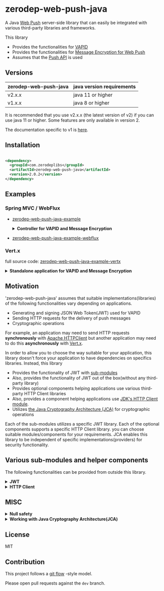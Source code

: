# zerodep-web-push-java

A Java [Web Push](https://datatracker.ietf.org/doc/html/rfc8030) server-side library that can easily
be integrated with various third-party libraries and frameworks.

This library

- Provides the functionalities for [VAPID](https://datatracker.ietf.org/doc/html/rfc8292)
- Provides the functionalities
  for [Message Encryption for Web Push](https://datatracker.ietf.org/doc/html/rfc8291)
- Assumes that the [Push API](https://www.w3.org/TR/push-api/) is used

## Versions

| zerodep-web-push-java | java version requirements |
|-----------------------|---------------------------|
| v2.x.x                | java 11 or higher         |
| v1.x.x                | java 8 or higher          |

It is recommended that you use v2.x.x (the latest version of v2) if you can use java 11 or higher.
Some features are only available in version 2.

The documentation specific to v1 is [here](https://github.com/st-user/zerodep-web-push-java/tree/main-v1).


## Installation

``` xml

<dependency>
  <groupId>com.zerodeplibs</groupId>
  <artifactId>zerodep-web-push-java</artifactId>
  <version>2.0.2</version>
</dependency>

```

## Examples

### Spring MVC / WebFlux

 - [zerodep-web-push-java-example](https://github.com/st-user/zerodep-web-push-java-example)

    <details>
        <summary><b>Controller for VAPID and Message Encryption</b></summary>
    
    ``` java
    
    @Component
    public class MyComponents {
    
        /**
         * In this example, we read a key pair for VAPID
         * from a PEM formatted file on the file system.
         * <p>
         * You can extract key pairs from various sources:
         * '.der' file(binary content), an octet sequence stored in a database and so on.
         * For more information, please see the javadoc of PrivateKeySources and PublicKeySources.
         */
        @Bean
        public VAPIDKeyPair vaidKeyPair(
            @Value("${private.key.file.path}") String privateKeyFilePath,
            @Value("${public.key.file.path}") String publicKeyFilePath) throws IOException {
    
            return VAPIDKeyPairs.of(
                PrivateKeySources.ofPEMFile(new File(privateKeyFilePath).toPath()),
                PublicKeySources.ofPEMFile(new File(publicKeyFilePath).toPath())
    
                /*
                 * If you want to make your own VAPIDJWTGenerator,
                 * the project for its sub-modules is a good example.
                 * For more information, please consult the source codes on https://github.com/st-user/zerodep-web-push-java-ext-jwt
                 */
    
                // (privateKey, publicKey) -> new MyOwnVAPIDJWTGenerator(privateKey)
            );
        }
    }
    
    @SpringBootApplication
    @RestController
    public class BasicExample {
    
        /**
         * @see org.example.Bean
         */
        @Autowired
        private VAPIDKeyPair vapidKeyPair;
    
        /**
         * # Step 1.
         * Sends the public key to user agents.
         * <p>
         * The user agents create a push subscription with this public key.
         */
        @GetMapping("/getPublicKey")
        public byte[] getPublicKey() {
            return vapidKeyPair.extractPublicKeyInUncompressedForm();
        }
    
        /**
         * # Step 2.
         * Obtains push subscriptions from user agents.
         * <p>
         * The application server(this application) requests the delivery of push messages with these subscriptions.
         */
        @PostMapping("/subscribe")
        public void subscribe(@RequestBody PushSubscription subscription) {
            this.saveSubscriptionToStorage(subscription);
        }
    
        /**
         * # Step 3.
         * Requests the delivery of push messages.
         * <p>
         * In this example, for simplicity and testability, we use an HTTP endpoint for this purpose.
         * However, in real applications, this feature doesn't have to be provided as an HTTP endpoint.
         */
        @PostMapping("/sendMessage")
        public ResponseEntity<String> sendMessage(@RequestBody MyMessage myMessage)
            throws IOException, InterruptedException {
    
            String message = myMessage.getMessage();
    
            HttpClient httpClient = HttpClient.newBuilder().build();
            for (PushSubscription subscription : getSubscriptionsFromStorage()) {
    
                HttpRequest request = StandardHttpClientRequestPreparer.getBuilder()
                    .pushSubscription(subscription)
                    .vapidJWTExpiresAfter(15, TimeUnit.MINUTES)
                    .vapidJWTSubject("mailto:example@example.com")
                    .pushMessage(message)
                    .ttl(1, TimeUnit.HOURS)
                    .urgencyLow()
                    .topic("MyTopic")
                    .build(vapidKeyPair)
                    .toRequest();
    
                // In this example, we send push messages in simple text format.
                // You can also send them in JSON format as follows:
                //
                // ObjectMapper objectMapper = (Create a new one or get from the DI container.)
                // ....
                // .pushMessage(objectMapper.writeValueAsBytes(objectForJson))
                // ....
    
                HttpResponse<String> httpResponse =
                    httpClient.send(request, HttpResponse.BodyHandlers.ofString());
                logger.info(String.format("[Http Client] status code: %d", httpResponse.statusCode()));
                // 201 Created : Success!
                // 410 Gone : The subscription is no longer valid.
                // etc...
                // for more information, see the useful link below:
                // [Response from push service - The Web Push Protocol ](https://developers.google.com/web/fundamentals/push-notifications/web-push-protocol)
            }
    
            return ResponseEntity.ok()
                .header(HttpHeaders.CONTENT_TYPE, MediaType.TEXT_PLAIN_VALUE)
                .body("The message has been processed.");
        }
    
        ... Omitted for simplicity.
    
    }
    
    ```
    
    </details>

 - [zerodep-web-push-java-example-webflux](https://github.com/st-user/zerodep-web-push-java-example-webflux)

### Vert.x

full source
code: [zerodep-web-push-java-example-vertx](https://github.com/st-user/zerodep-web-push-java-example-vertx)

<details>
    <summary><b>Standalone application for VAPID and Message Encryption</b></summary>

``` java

public class Example {

    /**
     * In this example, we read a key pair for VAPID
     * from a PEM formatted file on the file system.
     * <p>
     * You can extract key pairs from various sources:
     * '.der' file(binary content), an octet sequence stored in a database and so on.
     * For more information, please see the javadoc of PrivateKeySources and PublicKeySources.
     */
    private static VAPIDKeyPair createVAPIDKeyPair(Vertx vertx) throws IOException {
        return VAPIDKeyPairs.of(
            PrivateKeySources.ofPEMFile(new File("./.keys/my-private_pkcs8.pem").toPath()),
            PublicKeySources.ofPEMFile(new File("./.keys/my-pub.pem").toPath()),
            new VertxVAPIDJWTGeneratorFactory(() -> vertx));
    }

    public static void main(String[] args) throws IOException {

        Vertx vertx = Vertx.vertx();
        WebClient client = WebClient.create(vertx);
        Router router = Router.router(vertx);
        router.route().handler(BodyHandler.create());

        VAPIDKeyPair vapidKeyPair = createVAPIDKeyPair(vertx);
        MockSubscriptionStorage mockStorage = new MockSubscriptionStorage();

        /*
         * # Step 1.
         * Sends the public key to user agents.
         *
         * The user agents create a push subscription with this public key.
         */
        router
            .get("/getPublicKey")
            .handler(ctx ->
                ctx.response()
                    .putHeader("Content-Type", "application/octet-stream")
                    .end(Buffer.buffer(vapidKeyPair.extractPublicKeyInUncompressedForm()))
            );

        /*
         * # Step 2.
         * Obtains push subscriptions from user agents.
         *
         * The application server(this application) requests the delivery of push messages with these subscriptions.
         */
        router
            .post("/subscribe")
            .handler(ctx -> {

                PushSubscription subscription =
                    ctx.getBodyAsJson().mapTo(PushSubscription.class);
                mockStorage.saveSubscriptionToStorage(subscription);

                ctx.response().end();
            });

        /*
         * # Step 3.
         * Requests the delivery of push messages.
         *
         * In this example, for simplicity and testability, we use an HTTP endpoint for this purpose.
         * However, in real applications, this feature doesn't have to be provided as an HTTP endpoint.
         */
        router
            .post("/sendMessage")
            .handler(ctx -> {

                String message = ctx.getBodyAsJson().getString("message");
                vertx.getOrCreateContext().put("messageToSend", new SampleMessageData(message));

                ExamplePushMessageDeliveryRequestProcessor processor =
                    new ExamplePushMessageDeliveryRequestProcessor(
                        vertx,
                        client,
                        vapidKeyPair,
                        mockStorage.getSubscriptionsFromStorage()
                    );
                processor.start();

                ctx.response()
                    .putHeader("Content-Type", "text/plain")
                    .end("Started sending notifications.");
            });

        router.route("/*").handler(StaticHandler.create());

        vertx.createHttpServer().requestHandler(router).listen(8080, res -> {
            System.out.println("Vert.x HTTP server started.");
        });
    }

    /**
     * Sends HTTP requests to push services to request the delivery of push messages.
     * <p>
     * This class utilizes:
     * <ul>
     * <li>{@link Vertx#executeBlocking(Handler, Handler)} for the JWT creation and the message encryption.</li>
     * <li>{@link WebClient} for sending HTTP request asynchronously.</li>
     * </ul>
     */
    static class ExamplePushMessageDeliveryRequestProcessor {

        private final Vertx vertx;
        private final WebClient client;
        private final VAPIDKeyPair vapidKeyPair;
        private final List<PushSubscription> targetSubscriptions;

        private final int requestIntervalMillis;
        private final int connectionTimeoutMillis;

        ExamplePushMessageDeliveryRequestProcessor(
            Vertx vertx,
            WebClient client,
            VAPIDKeyPair vapidKeyPair,
            Collection<PushSubscription> targetSubscriptions) {

            this.vertx = vertx;
            this.client = client;
            this.vapidKeyPair = vapidKeyPair;
            this.targetSubscriptions = targetSubscriptions.stream().collect(Collectors.toList());
            this.requestIntervalMillis = 100;
            this.connectionTimeoutMillis = 10_000;
        }

        void start() {
            startInternal(0);
        }

        private void startInternal(int currentIndex) {

            PushSubscription subscription = targetSubscriptions.get(currentIndex);
            SampleMessageData messageData = vertx.getOrCreateContext().get("messageToSend");

            vertx.executeBlocking(promise -> {

                // In some circumstances, the JWT creation and the message encryption
                // may be considered "blocking" operations.
                //
                // On the author's environment, the JWT creation takes about 0.7ms
                // and the message encryption takes about 1.7ms.
                //
                // reference: https://vertx.io/docs/vertx-core/java/#golden_rule

                VertxWebClientRequestPreparer requestPreparer =
                    VertxWebClientRequestPreparer.getBuilder()
                        .pushSubscription(subscription)
                        .vapidJWTExpiresAfter(15, TimeUnit.MINUTES)
                        .vapidJWTSubject("mailto:example@example.com")
                        .pushMessage(messageData.getMessage())
                        .ttl(1, TimeUnit.HOURS)
                        .urgencyNormal()
                        .topic("MyTopic")
                        .build(vapidKeyPair);

                promise.complete(requestPreparer);

            }, res -> {

                VertxWebClientRequestPreparer requestPreparer =
                    (VertxWebClientRequestPreparer) res.result();
                requestPreparer.sendBuffer(
                    client,
                    req -> req.timeout(connectionTimeoutMillis),
                    httpResponseAsyncResult -> {

                        HttpResponse<Buffer> result = httpResponseAsyncResult.result();
                        System.out.println(
                            String.format("status code: %d", result.statusCode()));
                        // 201 Created : Success!
                        // 410 Gone : The subscription is no longer valid.
                        // etc...
                        // for more information, see the useful link below:
                        // [Response from push service - The Web Push Protocol ](https://developers.google.com/web/fundamentals/push-notifications/web-push-protocol)

                    }
                );

            });

            if (currentIndex == targetSubscriptions.size() - 1) {
                return;
            }

            // In order to avoid wasting bandwidth,
            // we send HTTP requests at some intervals.
            vertx.setTimer(requestIntervalMillis, id -> startInternal(currentIndex + 1));
        }
    }
    
    ... Omitted for simplicity.
    
}

```

</details>

## Motivation

'zerodep-web-push-java' assumes that suitable implementations(libraries) of the following
functionalities vary depending on applications.

- Generating and signing JSON Web Token(JWT) used for VAPID
- Sending HTTP requests for the delivery of push messages
- Cryptographic operations

For example, an application may need to send HTTP requests **synchronously**
with [Apache HTTPClient](https://hc.apache.org/httpcomponents-client-5.1.x/) but another application
may need to do this **asynchronously** with [Vert.x](https://vertx.io/docs/vertx-web-client/java/).

In order to allow you to choose the way suitable for your application, this library doesn't force
your application to have dependencies on specifics libraries. Instead, this library

- Provides the functionality of JWT with [sub-modules](https://github.com/st-user/zerodep-web-push-java-ext-jwt)
- Also, provides the functionality of JWT out of the box(without any third-party library)
- Provides optional components helping applications use various third-party HTTP Client libraries
- Also, provides a component helping applications use [JDK's HTTP Client module](https://docs.oracle.com/en/java/javase/11/docs/api/java.net.http/java/net/http/HttpClient.html).
- Utilizes
  [the Java Cryptography Architecture (JCA)](https://docs.oracle.com/javase/8/docs/technotes/guides/security/crypto/CryptoSpec.html)
  for cryptographic operations

Each of the sub-modules utilizes a specific JWT library. Each of the optional components supports a
specific HTTP Client library. you can choose suitable modules/components for your requirements. JCA
enables this library to be independent of specific implementations(providers) for security
functionality.

## Various sub-modules and helper components

The following functionalities can be provided from outside this library.

<details>
    <summary><b>JWT</b></summary>

JWT libraries are used to generate JSON Web Token (JWT)
for [VAPID](https://datatracker.ietf.org/doc/html/rfc8292).

Sub-modules for this functionality are available
from [zerodep-web-push-java-ext-jwt](https://github.com/st-user/zerodep-web-push-java-ext-jwt).

</details>

<details>
    <summary><b>HTTP Client</b></summary>

Application servers need to send HTTP requests to push services in order to request the delivery of
push messages. Helper components for this functionality are available from
the `com.zerodeplibs.webpush.httpclient` package. One of them
utilizes [JDK's HTTP Client module](https://docs.oracle.com/en/java/javase/11/docs/api/java.net.http/java/net/http/HttpClient.html)
.
The others utilize third-party HTTP Client libraries. Supported third-party libraries are listed
below.

- [OkHttp](https://square.github.io/okhttp/)

  Version 4.9.0 or higher. The latest version is recommended.

- [Apache HTTPClient](https://hc.apache.org/httpcomponents-client-5.1.x/)

  Version 5.1 or higher. The latest version is recommended.

- [Eclipse Jetty Client Libraries](https://www.eclipse.org/jetty/documentation/jetty-11/programming-guide/index.html#pg-client)

    - Jetty 9: 9.4.33.v20201020 or higher.
    - Jetty 10: 10.0.0 or higher.
    - Jetty 11: 11.0.0 or higher.

  The latest versions are recommended.

- [Vert.x Web Client](https://vertx.io/docs/vertx-web-client/java/)

    - Vert.x 3: 3.9.2 or higher.
    - Vert.x 4: 4.0.0 or higher.

  The latest versions are recommended.

- **Others**
  
  'zerodep-web-push-java' doesn't directly provide optional components for the libraries other than the above. However, 'zerodep-web-push-java' can be easily integrated with the other HTTP Client libraries and frameworks.
  For example, you can also utilize the following libraries.

  - [Spring WebFlux (WebClient)](https://docs.spring.io/spring-framework/docs/current/reference/html/web-reactive.html#webflux-client)
  - [Reactor Netty HTTP Client](https://projectreactor.io/docs/netty/release/reference/index.html#http-client)

  Please see [zerodep-web-push-java-example-webflux](https://github.com/st-user/zerodep-web-push-java-example-webflux) for more information.


</details>

## MISC

<details>
    <summary><b>Null safety</b></summary>

The public methods and constructors of this library do not accept `null`s and do not return `null`s.
They throw an `Exception` when a null reference is passed. Some methods
return `java.util.Optional.empty()` when they need to indicate that the value does not exist.

The exceptions are:

- `com.zerodeplibs.webpush.PushSubscription.java`. This is the server-side representation
  of [push subscription](https://www.w3.org/TR/push-api/#push-subscription).
- The methods of `Exception`. For example, their `getCause()` can return null.

</details>


<details>
    <summary><b>Working with Java Cryptography Architecture(JCA)</b></summary>

This library
uses [the Java Cryptography Architecture (JCA)](https://docs.oracle.com/javase/8/docs/technotes/guides/security/crypto/CryptoSpec.html)
API for cryptographic operations. The algorithms used by this library are listed below.

``` java
java.security.SecureRandom
java.security.KeyFactory.getInstance("EC") 
java.security.KeyPairGenerator.getInstance("EC") // curve: secp256r1
java.security.Signature.getInstance("SHA256withECDSA")
javax.crypto.KeyAgreement.getInstance("ECDH")
javax.crypto.Mac.getInstance("HmacSHA256") 
javax.crypto.Cipher.getInstance("AES/GCM/NoPadding")
```

By default, the providers shipped with the JDK will be used(e.g. `SunEC` and `SunJCE`).

Of course, any provider that supports these algorithms is available(
e.g. [Bouncy Castle](https://bouncycastle.org/)). This is because 'zerodep-web-push-java' has no
dependencies on any specific provider.

</details>

## License

MIT

## Contribution

This project follows a [git flow](https://nvie.com/posts/a-successful-git-branching-model/) -style
model.

Please open pull requests against the `dev` branch.
